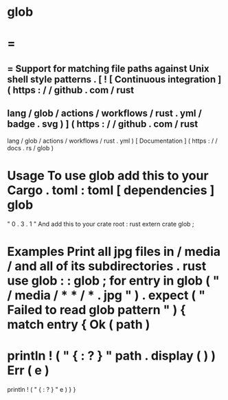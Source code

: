 glob
=
=
=
=
Support
for
matching
file
paths
against
Unix
shell
style
patterns
.
[
!
[
Continuous
integration
]
(
https
:
/
/
github
.
com
/
rust
-
lang
/
glob
/
actions
/
workflows
/
rust
.
yml
/
badge
.
svg
)
]
(
https
:
/
/
github
.
com
/
rust
-
lang
/
glob
/
actions
/
workflows
/
rust
.
yml
)
[
Documentation
]
(
https
:
/
/
docs
.
rs
/
glob
)
#
#
Usage
To
use
glob
add
this
to
your
Cargo
.
toml
:
toml
[
dependencies
]
glob
=
"
0
.
3
.
1
"
And
add
this
to
your
crate
root
:
rust
extern
crate
glob
;
#
#
Examples
Print
all
jpg
files
in
/
media
/
and
all
of
its
subdirectories
.
rust
use
glob
:
:
glob
;
for
entry
in
glob
(
"
/
media
/
*
*
/
*
.
jpg
"
)
.
expect
(
"
Failed
to
read
glob
pattern
"
)
{
match
entry
{
Ok
(
path
)
=
>
println
!
(
"
{
:
?
}
"
path
.
display
(
)
)
Err
(
e
)
=
>
println
!
(
"
{
:
?
}
"
e
)
}
}
